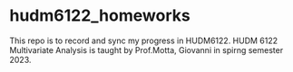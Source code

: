 # hudm6122_homeworks
This repo is to record and sync my progress in HUDM6122.
HUDM 6122 Multivariate Analysis is taught by Prof.Motta, Giovanni in spirng semester 2023.
